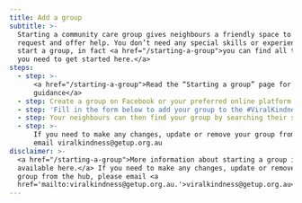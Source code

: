 ```yaml
---
title: Add a group
subtitle: >-
  Starting a community care group gives neighbours a friendly space to connect,
  request and offer help. You don’t need any special skills or experience to
  start a group, in fact <a href="/starting-a-group">you can find all the info
  you need to get started here.</a>
steps:
  - step: >-
      <a href="/starting-a-group">Read the “Starting a group” page for
      guidance</a>
  - step: Create a group on Facebook or your preferred online platform
  - step: 'Fill in the form below to add your group to the #ViralKindness hub'
  - step: Your neighbours can then find your group by searching their suburb
  - step: >-
      If you need to make any changes, update or remove your group from the hub,
      email viralkindness@getup.org.au
disclaimer: >-
  <a href="/starting-a-group">More information about starting a group is
  available here.</a> If you need to make any changes, update or remove your
  group from the hub, please email <a
  href='mailto:viralkindness@getup.org.au.'>viralkindness@getup.org.au</a>
---
```

